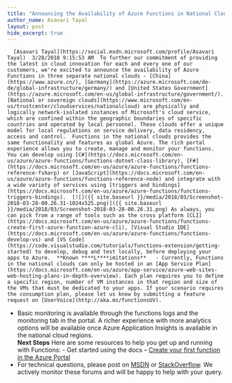 ```yaml
---
title: "Announcing the Availability of Azure Functions in National Clouds"
author_name: Asavari Tayal
layout: post
hide_excerpt: true
---
```

      [Asavari Tayal](https://social.msdn.microsoft.com/profile/Asavari Tayal)  3/28/2018 9:15:53 AM  To further our commitment of providing the latest in cloud innovation for each and every one of our customers, we're excited to announce the availability of Azure Functions in three separate national clouds - [China](https://www.azure.cn/), [Germany](https://azure.microsoft.com/de-de/global-infrastructure/germany/) and [United States Government](https://azure.microsoft.com/en-us/global-infrastructure/government/).  [National or sovereign clouds](https://www.microsoft.com/en-us/trustcenter/cloudservices/nationalcloud) are physically and logically network-isolated instances of Microsoft's cloud service, which are confined within the geographic boundaries of specific countries and operated by local personnel. These clouds offer a unique model for local regulations on service delivery, data residency, access and control.  Functions in the national clouds provides the same functionality and features as global Azure. The rich portal experience allows you to create, manage and monitor your functions. You can develop using [C#](https://docs.microsoft.com/en-us/azure/azure-functions/functions-dotnet-class-library), [F#](https://docs.microsoft.com/en-us/azure/azure-functions/functions-reference-fsharp) or [JavaScript](https://docs.microsoft.com/en-us/azure/azure-functions/functions-reference-node) and integrate with a wide variety of services using [triggers and bindings](https://docs.microsoft.com/en-us/azure/azure-functions/functions-triggers-bindings).  [![]({{ site.baseurl }}/media/2018/03/Screenshot-2018-03-28-00.26.31-1024x525.png)]({{ site.baseurl }}/media/2018/03/Screenshot-2018-03-28-00.26.31.png) As always, you can pick from a range of tools such as the cross platform [CLI](https://docs.microsoft.com/en-us/azure/azure-functions/functions-create-first-azure-function-azure-cli), [Visual Studio IDE](https://docs.microsoft.com/en-us/azure/azure-functions/functions-develop-vs) and [VS Code](https://code.visualstudio.com/tutorials/functions-extension/getting-started) to develop, debug and test locally, before deploying your apps to Azure.  **Known ****L****imitations**   - Currently, Functions in the national clouds can only be hosted in an [App Service Plan](https://docs.microsoft.com/en-us/azure/app-service/azure-web-sites-web-hosting-plans-in-depth-overview). Each plan requires you to define a specific region, number of VM instances in that region and size of the VMs that must be dedicated to your apps. If your scenario requires the consumption plan, please let us know by submitting a feature request on [UserVoice](http://aka.ms/functionsUV). 
 - Basic monitoring is available through the functions logs and the monitoring tab in the portal. A richer experience with more analytics options will be available once Azure Application Insights is available in the national cloud regions.  
  **Next Steps**  Here are some resources to help you get up and running with Functions:    - Get started using the docs – [Create your first function in the Azure Portal](https://aka.ms/functions-docs) 
 - For technical questions, please post on [MSDN](https://social.msdn.microsoft.com/Forums/azure/en-US/home?forum=azurefunctions) or [StackOverflow](https://stackoverflow.com/questions/tagged/azure-functions). We actively monitor these forums and will be happy to help with your query.
      